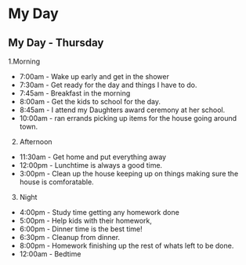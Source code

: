 # My Day
## My Day - Thursday
1.Morning
- 7:00am - Wake up early and get in the shower
- 7:30am - Get ready for the day and things I have to do.
- 7:45am - Breakfast in the morning
- 8:00am - Get the kids to school for the day.
- 8:45am - I attend my Daughters award ceremony at her school.
- 10:00am - ran errands picking up items for the house going around town.
  
2. Afternoon

- 11:30am - Get home and put everything away
- 12:00pm - Lunchtime is always a good time.
-  3:00pm - Clean up the house keeping up on things making sure the house is comforatable. 
   
3. Night
   
- 4:00pm - Study time getting any homework done
- 5:00pm - Help kids with their homework,
- 6:00pm - Dinner time is the best time!
- 6:30pm - Cleanup from dinner.
- 8:00pm - Homework finishing up the rest of whats left to be done.
- 12:00am - Bedtime
